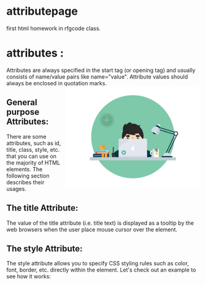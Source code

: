 # attributepage

first html homework in rfgcode class.
# attributes :
Attributes are always specified in the start tag (or opening tag) and usually consists of name/value pairs like name="value". Attribute values should always be enclosed in quotation marks.
<img src="https://github.com/nirala69/nirala69/blob/master/70804f7e25b11f29db904f2fa7b4cd9d.gif" width="350" align='right'>
## General purpose Attributes:
There are some attributes, such as id, title, class, style, etc. that you can use on the majority of HTML elements. The following section describes their usages.
## The title Attribute:
The value of the title attribute (i.e. title text) is displayed as a tooltip by the web browsers when the user place mouse cursor over the element.
## The style Attribute:
The style attribute allows you to specify CSS styling rules such as color, font, border, etc. directly within the element. Let's check out an example to see how it works:
